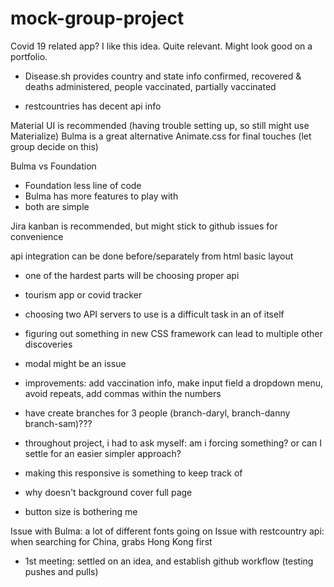 # mock-group-project
Covid 19 related app? 
I like this idea. Quite relevant. Might look good on a portfolio.
- Disease.sh provides country and state info
confirmed, recovered & deaths
administered, people vaccinated, partially vaccinated

- restcountries has decent api info

Material UI is recommended (having trouble setting up, so still might use Materialize)
Bulma is a great alternative
Animate.css for final touches
(let group decide on this)

Bulma vs Foundation
- Foundation less line of code
- Bulma has more features to play with
- both are simple 

Jira kanban is recommended, but might stick to github issues for convenience

api integration can be done before/separately from html basic layout
- one of the hardest parts will be choosing proper api

- tourism app or covid tracker
- choosing two API servers to use is a difficult task in an of itself
- figuring out something in new CSS framework can lead to multiple other discoveries
- modal might be an issue
- improvements: add vaccination info, make input field a dropdown menu, avoid repeats, add commas within the numbers
- have create branches for 3 people (branch-daryl, branch-danny branch-sam)???
- throughout project, i had to ask myself: am i forcing something? or can I settle for an easier simpler approach?
- making this responsive is something to keep track of
- why doesn't background cover full page
- button size is bothering me

Issue with Bulma: a lot of different fonts going on
Issue with restcountry api: when searching for China, grabs Hong Kong first


- 1st meeting: settled on an idea, and establish github workflow (testing pushes and pulls)